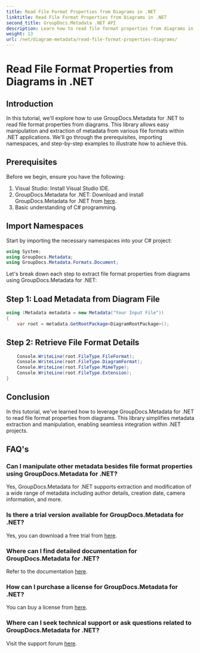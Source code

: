 ```yaml
---
title: Read File Format Properties from Diagrams in .NET
linktitle: Read File Format Properties from Diagrams in .NET
second_title: GroupDocs.Metadata .NET API
description: Learn how to read file format properties from diagrams in .NET using GroupDocs.Metadata. Extract detailed metadata effortlessly.
weight: 13
url: /net/diagram-metadata/read-file-format-properties-diagrams/
---
```


# Read File Format Properties from Diagrams in .NET

## Introduction
In this tutorial, we'll explore how to use GroupDocs.Metadata for .NET to read file format properties from diagrams. This library allows easy manipulation and extraction of metadata from various file formats within .NET applications. We'll go through the prerequisites, importing namespaces, and step-by-step examples to illustrate how to achieve this.

## Prerequisites
Before we begin, ensure you have the following:
1. Visual Studio: Install Visual Studio IDE.
2. GroupDocs.Metadata for .NET: Download and install GroupDocs.Metadata for .NET from [here](https://releases.groupdocs.com/metadata/net/).
3. Basic understanding of C# programming.

## Import Namespaces
Start by importing the necessary namespaces into your C# project:
```csharp
using System;
using GroupDocs.Metadata;
using GroupDocs.Metadata.Formats.Document;
```

Let's break down each step to extract file format properties from diagrams using GroupDocs.Metadata for .NET:
## Step 1: Load Metadata from Diagram File
```csharp
using (Metadata metadata = new Metadata("Your Input File"))
{
    var root = metadata.GetRootPackage<DiagramRootPackage>();
```
## Step 2: Retrieve File Format Details
```csharp
    Console.WriteLine(root.FileType.FileFormat);
    Console.WriteLine(root.FileType.DiagramFormat);
    Console.WriteLine(root.FileType.MimeType);
    Console.WriteLine(root.FileType.Extension);
}
```

## Conclusion
In this tutorial, we've learned how to leverage GroupDocs.Metadata for .NET to read file format properties from diagrams. This library simplifies metadata extraction and manipulation, enabling seamless integration within .NET projects.

## FAQ's
### Can I manipulate other metadata besides file format properties using GroupDocs.Metadata for .NET?
Yes, GroupDocs.Metadata for .NET supports extraction and modification of a wide range of metadata including author details, creation date, camera information, and more.
### Is there a trial version available for GroupDocs.Metadata for .NET?
Yes, you can download a free trial from [here](https://releases.groupdocs.com/).
### Where can I find detailed documentation for GroupDocs.Metadata for .NET?
Refer to the documentation [here](https://tutorials.groupdocs.com/metadata/net/).
### How can I purchase a license for GroupDocs.Metadata for .NET?
You can buy a license from [here](https://purchase.groupdocs.com/buy).
### Where can I seek technical support or ask questions related to GroupDocs.Metadata for .NET?
Visit the support forum [here](https://forum.groupdocs.com/c/metadata/14).

